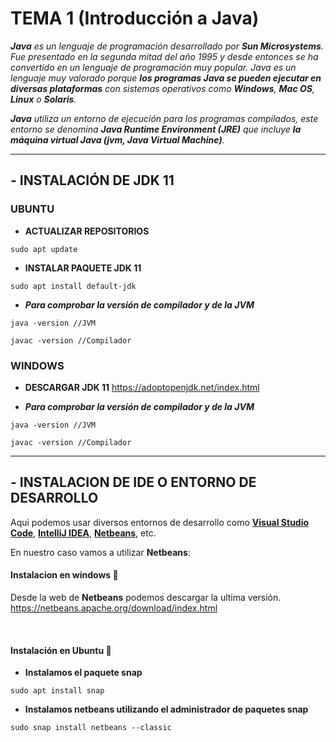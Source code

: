 # TEMA 1 (Introducción a Java)

_**Java** es un lenguaje de programación desarrollado por **Sun Microsystems**. Fue presentado en la segunda mitad del año 1995 y desde entonces se ha convertido en un lenguaje de programación muy popular. Java es un lenguaje muy valorado porque **los programas Java se pueden ejecutar en diversas plataformas** con  sistemas operativos como **Windows**, **Mac  OS**, **Linux** o **Solaris**._

_**Java** utiliza un entorno de ejecución para los programas compilados, este entorno se denomina **Java Runtime Environment (JRE)** que incluye **la máquina virtual Java (jvm, Java Virtual Machine)**._

* * *

## - INSTALACIÓN DE JDK 11
### UBUNTU
- **ACTUALIZAR REPOSITORIOS**
````
sudo apt update
````
- **INSTALAR PAQUETE JDK 11**
````
sudo apt install default-jdk
````
- _**Para comprobar la versión de compilador y de la JVM**_
````
java -version //JVM

javac -version //Compilador
````

### WINDOWS
- **DESCARGAR JDK 11**
<https://adoptopenjdk.net/index.html>

- _**Para comprobar la versión de compilador y de la JVM**_
````
java -version //JVM

javac -version //Compilador
````

* * *

## - INSTALACION DE IDE O ENTORNO DE DESARROLLO
Aqui podemos usar diversos entornos de desarrollo como **[Visual Studio Code](https://code.visualstudio.com/)**, **[IntelliJ IDEA](https://www.jetbrains.com/es-es/idea/)**, **[Netbeans](https://netbeans.apache.org/download/index.html)**, etc.

En nuestro caso vamos a utilizar **Netbeans**:
 #### Instalacion en windows 🛒
Desde la web de **Netbeans** podemos descargar la ultima versión.
<https://netbeans.apache.org/download/index.html>

<br>

 #### Instalación en Ubuntu 🐧
- **Instalamos el paquete snap**
`````
sudo apt install snap
`````



- **Instalamos netbeans utilizando el administrador de paquetes snap**
`````
sudo snap install netbeans --classic
`````

